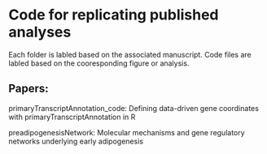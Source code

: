 
# Code for replicating published analyses

Each folder is labled based on the associated manuscript. Code files are labled based on the cooresponding figure or analysis.

## Papers:
primaryTranscriptAnnotation_code: Defining data-driven gene coordinates with primaryTranscriptAnnotation in R <br />

preadipogenesisNetwork: Molecular mechanisms and gene regulatory networks underlying early adipogenesis


